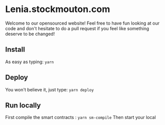 # Lenia.stockmouton.com

Welcome to our opensourced website! Feel free to have fun looking at our code and don't hesitate to do a pull request if you feel like something deserve to be changed!

## Install
As easy as typing: `yarn`

## Deploy
You won't believe it, just type: `yarn deploy`

## Run locally
First compile the smart contracts : `yarn sm-compile`
Then start your local 